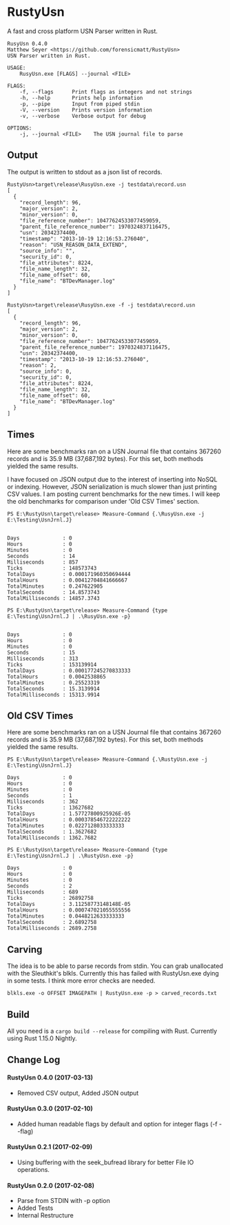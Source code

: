 # RustyUsn
A fast and cross platform USN Parser written in Rust.

```
RusyUsn 0.4.0
Matthew Seyer <https://github.com/forensicmatt/RustyUsn>
USN Parser written in Rust.

USAGE:
    RusyUsn.exe [FLAGS] --journal <FILE>

FLAGS:
    -f, --flags      Print flags as integers and not strings
    -h, --help       Prints help information
    -p, --pipe       Input from piped stdin
    -V, --version    Prints version information
    -v, --verbose    Verbose output for debug

OPTIONS:
    -j, --journal <FILE>    The USN journal file to parse
```

## Output
The output is written to stdout as a json list of records.

```
RustyUsn>target\release\RusyUsn.exe -j testdata\record.usn
[
  {
    "record_length": 96,
    "major_version": 2,
    "minor_version": 0,
    "file_reference_number": 10477624533077459059,
    "parent_file_reference_number": 1970324837116475,
    "usn": 20342374400,
    "timestamp": "2013-10-19 12:16:53.276040",
    "reason": "USN_REASON_DATA_EXTEND",
    "source_info": "",
    "security_id": 0,
    "file_attributes": 8224,
    "file_name_length": 32,
    "file_name_offset": 60,
    "file_name": "BTDevManager.log"
  }
]

RustyUsn>target\release\RusyUsn.exe -f -j testdata\record.usn
[
  {
    "record_length": 96,
    "major_version": 2,
    "minor_version": 0,
    "file_reference_number": 10477624533077459059,
    "parent_file_reference_number": 1970324837116475,
    "usn": 20342374400,
    "timestamp": "2013-10-19 12:16:53.276040",
    "reason": 2,
    "source_info": 0,
    "security_id": 0,
    "file_attributes": 8224,
    "file_name_length": 32,
    "file_name_offset": 60,
    "file_name": "BTDevManager.log"
  }
]

```
## Times
Here are some benchmarks ran on a USN Journal file that contains 367260 records and is 35.9 MB (37,687,192 bytes). For this set, both methods yielded the same results.

I have focused on JSON output due to the interest of inserting into NoSQL or indexing. However, JSON serialization is much slower than just printing CSV values. I am posting current benchmarks for the new times. I will keep the old benchmarks for comparison under 'Old CSV Times' section.

```
PS E:\RustyUsn\target\release> Measure-Command {.\RusyUsn.exe -j E:\Testing\UsnJrnl.J}


Days              : 0
Hours             : 0
Minutes           : 0
Seconds           : 14
Milliseconds      : 857
Ticks             : 148573743
TotalDays         : 0.000171960350694444
TotalHours        : 0.00412704841666667
TotalMinutes      : 0.247622905
TotalSeconds      : 14.8573743
TotalMilliseconds : 14857.3743
```

```
PS E:\RustyUsn\target\release> Measure-Command {type E:\Testing\UsnJrnl.J | .\RusyUsn.exe -p}


Days              : 0
Hours             : 0
Minutes           : 0
Seconds           : 15
Milliseconds      : 313
Ticks             : 153139914
TotalDays         : 0.000177245270833333
TotalHours        : 0.0042538865
TotalMinutes      : 0.25523319
TotalSeconds      : 15.3139914
TotalMilliseconds : 15313.9914
```

## Old CSV Times
Here are some benchmarks ran on a USN Journal file that contains 367260 records and is 35.9 MB (37,687,192 bytes). For this set, both methods yielded the same results.

```
PS E:\RustyUsn\target\release> Measure-Command {.\RustyUsn.exe -j E:\Testing\UsnJrnl.J}

Days              : 0
Hours             : 0
Minutes           : 0
Seconds           : 1
Milliseconds      : 362
Ticks             : 13627682
TotalDays         : 1.57727800925926E-05
TotalHours        : 0.000378546722222222
TotalMinutes      : 0.0227128033333333
TotalSeconds      : 1.3627682
TotalMilliseconds : 1362.7682
```

```
PS E:\RustyUsn\target\release> Measure-Command {type E:\Testing\UsnJrnl.J | .\RustyUsn.exe -p}

Days              : 0
Hours             : 0
Minutes           : 0
Seconds           : 2
Milliseconds      : 689
Ticks             : 26892758
TotalDays         : 3.11258773148148E-05
TotalHours        : 0.000747021055555556
TotalMinutes      : 0.0448212633333333
TotalSeconds      : 2.6892758
TotalMilliseconds : 2689.2758
```

## Carving
The idea is to be able to parse records from stdin. You can grab unallocated with the Sleuthkit's blkls. Currently this has failed with RustyUsn.exe dying in some tests. I think more error checks are needed.
```
blkls.exe -o OFFSET IMAGEPATH | RustyUsn.exe -p > carved_records.txt
```

## Build
All you need is a ```cargo build --release``` for compiling with Rust. Currently using Rust 1.15.0 Nightly.

## Change Log
#### RustyUsn 0.4.0 (2017-03-13)
- Removed CSV output, Added JSON output

#### RustyUsn 0.3.0 (2017-02-10)
- Added human readable flags by default and option for integer flags (-f --flag)

#### RustyUsn 0.2.1 (2017-02-09)
- Using buffering with the seek_bufread library for better File IO operations.

#### RustyUsn 0.2.0 (2017-02-08)
- Parse from STDIN with -p option
- Added Tests
- Internal Restructure
